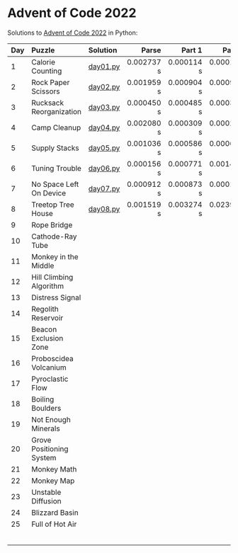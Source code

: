 # Advent of Code 2022

Solutions to [Advent of Code 2022](https://adventofcode.com/2022/) in Python:

| Day | Puzzle                   | Solution                   |      Parse |     Part 1 |     Part 2 | Stars |
|:----|:-------------------------|:---------------------------|-----------:|-----------:|-----------:|------:|
| 1   | Calorie Counting         | [day01.py](Day01/day01.py) | 0.002737 s | 0.000114 s | 0.000115 s |    ⭐⭐ |
| 2   | Rock Paper Scissors      | [day02.py](Day02/day02.py) | 0.001959 s | 0.000904 s | 0.000920 s |    ⭐⭐ |
| 3   | Rucksack Reorganization  | [day03.py](Day03/day03.py) | 0.000450 s | 0.000485 s | 0.000322 s |    ⭐⭐ |
| 4   | Camp Cleanup             | [day04.py](Day04/day04.py) | 0.002080 s | 0.000309 s | 0.000279 s |    ⭐⭐ |
| 5   | Supply Stacks            | [day05.py](Day05/day05.py) | 0.001036 s | 0.000586 s | 0.000669 s |    ⭐⭐ |
| 6   | Tuning Trouble           | [day06.py](Day06/day06.py) | 0.000156 s | 0.000771 s | 0.001458 s |    ⭐⭐ |
| 7   | No Space Left On Device  | [day07.py](Day07/day07.py) | 0.000912 s | 0.000873 s | 0.000161 s |    ⭐⭐ |
| 8   | Treetop Tree House       | [day08.py](Day08/day08.py) | 0.001519 s | 0.003274 s | 0.023924 s |    ⭐⭐ |
| 9   | Rope Bridge              |                            |            |            |            |
| 10  | Cathode-Ray Tube         |                            |            |            |            |
| 11  | Monkey in the Middle     |                            |            |            |            |
| 12  | Hill Climbing Algorithm  |                            |            |            |            |
| 13  | Distress Signal          |                            |            |            |            |
| 14  | Regolith Reservoir       |                            |            |            |            |
| 15  | Beacon Exclusion Zone    |                            |            |            |            |
| 16  | Proboscidea Volcanium    |                            |            |            |            |
| 17  | Pyroclastic Flow         |                            |            |            |            |
| 18  | Boiling Boulders         |                            |            |            |            |
| 19  | Not Enough Minerals      |                            |            |            |            |
| 20  | Grove Positioning System |                            |            |            |            |
| 21  | Monkey Math              |                            |            |            |            |
| 22  | Monkey Map               |                            |            |            |            |
| 23  | Unstable Diffusion       |                            |            |            |            |
| 24  | Blizzard Basin           |                            |            |            |            |
| 25  | Full of Hot Air          |                            |            |            |            |
|     |                          |                            |            |            |            |   16⭐ |
